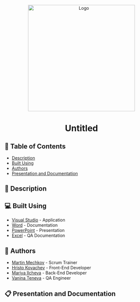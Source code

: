 <p align="center">
  <a href=" rel="noopener">
    <img src="https://cdn.discordapp.com/attachments/898635048264269854/900817512470548500/logo5.png" alt="Logo" width="350" >
  </a>
</p>

<h1 align="center">Untitled</h1>

## 📝 Table of Contents
- [Description](#description)
- [Built Using](#built_using)
- [Authors](#authors)
- [Presentation and Documentation](#documentation)

## 📖 Description <a name="description"></a>

## 💻 Built Using <a name="built_using"></a>
- [Visual Studio](https://visualstudio.microsoft.com/) - Application
- [Word](https://www.microsoft.com/en-us/microsoft-365/word) - Documentation
- [PowerPoint](https://www.microsoft.com/en-us/microsoft-365/powerpoint) - Presentation
- [Excel](https://www.microsoft.com/en-us/microsoft-365/excel) - QA Documentation



## 👥 Authors <a name="authors"></a>
- [Martin Mechkov](https://github.com/Mmmechkov19) - Scrum Trainer 
- [Hristo Kovachev](https://github.com/Hpkovachev19) - Front-End Developer
- [Mariya Ilcheva](https://github.com/Mzilcheva19) - Back-End Developer
- [Vanina Teneva](https://github.com/Vnteneva19) - QA Engineer

## 📋 Presentation and Documentation <a name="documentation"></a>
